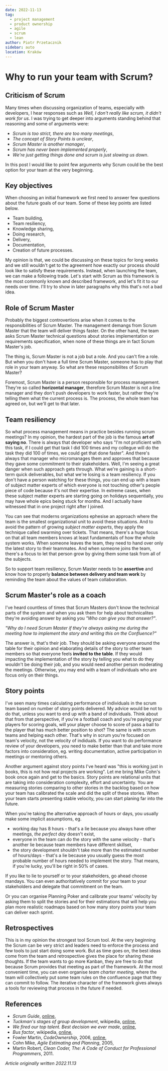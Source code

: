 ```yaml
---
date: 2022-11-13
tag:
  - project management
  - product ownership
  - agile
  - scrum
  - lean
author: Piotr Przetacznik
sidebar: auto
location: Kraków
---
```


# Why to run your team with Scrum?

## Criticism of Scrum

Many times when discussing organization of teams, especially with developers, I hear responses such as _Well, I don't really like scrum, it didn't work for us_. I was trying to get deeper into arguments standing behind that reasoning and some of arguments were:

* _Scrum is too strict, there are too many meetings_,
* _The concept of Story Points is unclear_,
* _Scrum Master is another manager_,
* _Scrum has never been implemented properly_,
* _We're just getting things done and scrum is just slowing us down_.

In this post I would like to point few arguments why Scrum could be the best option for your team at the very beginning.

## Key objectives

When choosing an initial framework we first need to answer few questions about the future goals of our team. Some of these key points are listed below.

* Team building,
* Team resiliency,
* Knowledge sharing,
* Doing research,
* Delivery,
* Documentation,
* Creation of future processes.

My opinion is that, we could be discussing on these topics for long weeks and we still wouldn't get to the agreement how exactly our process should look like to satisfy these requirements. Instead, when launching the team, we can make a following trade. Let's start with Scrum as this framework is the most commonly known and described framework, and let's fit it to our needs over time. I'll try to show in later paragraphs why this that's not a bad idea.

## Role of Scrum Master

Probably the biggest controvertions arise when it comes to the responsibilities of Scrum Master. The management demangs from Scrum Master that the team will deliver things faster. On the other hand, the team asks Scrum Master technical questions about stories implementation or requirements specification, when none of these things are in fact Scrum Master's job.

The thing is, Scrum Master is not a job but a role. And you can't fire a role. But when you don't have a full time Scrum Master, someone has to play that role in your team anyway. So what are these responsibilites of Scrum Master?

Foremost, Scrum Master is a person responsible for process management. They're so called **horizontal manager**, therefore Scrum Master is not a line manager and they don't push developers to work faster, but rather they're telling them what the current process is. The process, the whole team has agreed on, but we'll get to that later.

## Team resiliency

So what process management means in practice besides running scrum meetings? In my opinion, the hardest part of the job is the famous **art of saying no**. There is always that developer who says "I'm not proficient with this task, if I could get that task I did 100 times and my collegue will do the task they did 100 of times, we could get that done faster". And there's always that manager who micromanages them and approves that because they gave some commitment to their stakeholders. Well, I'm seeing a great danger when such approach gets through. What we're gaining is a short-term quick deliverables, but what we're losing is a team resiliency. If you don't have a person watching for these things, you can end up with a team of subject matter experts of which everyone is not touching other's people piece of code because it's not their expertise. In extreme cases, when these subject matter experts are starting going on holidays sequentially, you may have whole epics being stuck for months. And I actually have witnessed that in one project right after I joined.

You can see that moderns organizations ephesise an approach where the team is the smallest organizational unit to avoid these situations. And to avoid the pattern of growing *subject matter experts*, they apply the technique called swarming over tickets. That means, there's a huge focus on that all team members knows at least fundamentals of how the whole system works. When someone leaves the team, they need to hand over only the latest story to their teammates. And when someone joins the team, there's a focus to let that person grow by giving them some task from all of the subjects.

So to support team resiliency, Scrum Master needs to be **assertive** and know how to properly **balance between delivery and team work** by reminding the team about the values of team collaboration.

## Scrum Master's role as a coach

I've heard countless of times that Scrum Masters don't know the technical parts of the system and when you ask them for help about technicalites they're avoiding answer by asking you _"Who can give you that answer?"_.

_"Why do I need Scrum Master if they're always asking me during the meeting how to implement the story and writing this on the Confluence?"_

The answer is, that's their job. They should be asking everyone around the table for their opinion and elaborating details of the story to other team members so that everyone feels **invited to the table**. If they would impacting the implementation of the story by telling you what to do they wouldn't be doing their job, and you would need another person moderating the meetings. Otherwise, you may end with a team of individuals who are focus only on their things.

## Story points

I've seen many times calculating performance of individuals in the scrum team based on number of story points delivered. My advice would be not to do that, unless you want to end up with a band of individuals. Think about that from that perspective, if you're a football coach and you're paying your players for scoring goals, will your player choose to score of pass a ball to the player that has much better position to shot? The same is with scrum teams and helping each other. That's why in scrum you're focused on team's velocity, not the velocity of indiduals. If you want to do performance review of your developers, you need to make better than that and take more factors into consideration, eg. writing documentation, active participation in meetings or mentoring others.

Another argument against story points I've heard was "this is working just in books, this is not how real projects are working". Let me bring Mike Cohn's book once again and get to the basics. Story points are relational units that are taking into consideration complexity, effort and uncertainty. You are measuring stories comparing to other stories in the backlog based on how your team has calibrated the scale and did the split of these stories. When your team starts presenting stable velocity, you can start planing far into the future.

When you're taking the alternative approach of hours or days, you usually make some implicit assumptions, eg.
* working day has 8 hours - that's a lie because you always have other meetings, _the perfect day_ doesn't exist,
* everyone in the team can do the story with the same velocity - that's another lie because team members have different skillset,
* the story development shouldn't take more than the estimated number of hours/days - that's a lie because you usually guess the most probable number of hours needed to implement the story. That means, if you're lucky, you'll be right in 50% of cases.

If you like to lie to yourself or to your stakeholders, go ahead choose mandays. You can even authoritatively commit for your team to your stakeholders and delegate that commitment on the team.

Or you can organise Planning Poker and calibrate your teams' velocity by asking them to split the stories and for their estimations that will help you plan more realistic roadmaps based on how many story points your team can deliver each sprint.

## Retrospectives

This is in my opinion the strongest tool Scrum tool. At the very beginning the Scrum can be very strict and leaders need to enforce the process and few tools to just start doing some work. But as time goes on, the best ideas come from the team and retrospective gives the place for sharing these thoughts. If the team wants to go more Kanban, they are free to do that because Scrum provides that meeting as part of the framework. At the most convenient time, you can even organise _team charter meeting_, where the team will collectively put some team rules on the confluence page that they can commit to follow. The iterative character of the framework gives always a tools for reviewing that process in the future if needed.

## References

* *Scrum Guide*, [online](https://scrumguides.org/scrum-guide.html),
* *Tuckman's stages of group development*, wikipedia, [online](https://en.wikipedia.org/wiki/Tuckman%27s_stages_of_group_development),
* *We fired our top talent. Best decision we ever made*, [online](https://blog.solha.co/we-fired-our-top-talent-best-decision-we-ever-made-4c0a99728fde),
* *Bus factor*, wikipedia, [online](https://en.wikipedia.org/wiki/Bus_factor),
* Fowler Martin, *CodeOwnership*, 2006, [online](https://martinfowler.com/bliki/CodeOwnership.html),
* Cohn Mike, *Agile Estimating and Planning*, 2005,
* Martin Robert, *Clean Coder, The: A Code of Conduct for Professional Programmers*, 2011.

*Article originally written 2022.11.13*
